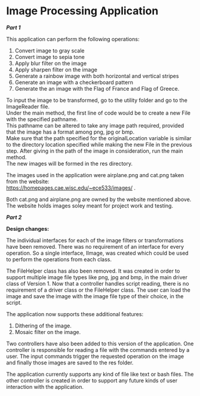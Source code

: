 # Image Processing Application

<b><i>Part 1</i></b>

This application can perform the following operations:
1. Convert image to gray scale
2. Convert image to sepia tone
3. Apply blur filter on the image
4. Apply sharpen filter on the image
5. Generate a rainbow image with both horizontal and vertical stripes
6. Generate an image with a checkerboard pattern
7. Generate the an image with the Flag of France and Flag of Greece.

To input the image to be transformed, go to the utility folder and go to the ImageReader file.  
Under the main method, the first line of code would be to create a new File with the specified pathname.  
This pathname can be altered to take any image path required, provided that the image has a format among png, jpg or bmp.  
Make sure that the path specified for the originalLocation variable is similar to the directory location specified while making the new File in the previous step.
After giving in the path of the image in consideration, run the main method.  
The new images will be formed in the res directory.  

The images used in the application were airplane.png and cat.png taken from the website:  
https://homepages.cae.wisc.edu/~ece533/images/ . 


Both cat.png and airplane.png are owned by the website mentioned above. The website holds images soley meant for project work
and testing.

<b><i>Part 2</i></b>

<b>Design changes:</b>

The individual interfaces for each of the image filters or transformations have been removed. There was no requirement of an interface for every operation. So a single interface, IImage, was created which could be used to perform the operations from each class.


The FileHelper class has also been removed. It was created in order to support multiple image file types like png, jpg and bmp, in the main driver class of Version 1. Now that a controller handles script reading, there is no requirement of a driver class or the FileHelper class. The user can load the image and save the image with the image file type of their choice, in the script.

The application now supports these additional features:

1. Dithering of the image.
2. Mosaic filter on the image.

Two controllers have also been added to this version of the application. One controller is responsible for reading a file with the commands entered by a user. The input commands trigger the requested operation on the image and finally those images are saved to the res folder.


The application currently supports any kind of file like text or bash files. The other controller is created in order to support any future kinds of user interaction with the application. 


